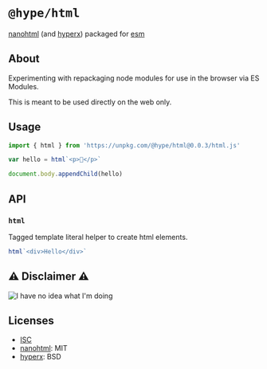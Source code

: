# `@hype/html`

[nanohtml][1] (and [hyperx][2]) packaged for [esm][3]

## About

Experimenting with repackaging node modules for use in the browser via ES Modules.

This is meant to be used directly on the web only.

## Usage

```js
import { html } from 'https://unpkg.com/@hype/html@0.0.3/html.js'

var hello = html`<p>👋</p>`

document.body.appendChild(hello)
```

## API

### `html`

Tagged template literal helper to create html elements.

```js
html`<div>Hello</div>`
```

## ⚠️ Disclaimer ⚠️

![I have no idea what I'm doing](http://thumbpress.com/wp-content/uploads/2013/05/I-Have-No-Idea-What-Im-Doing-1.jpg)

## Licenses

- [ISC](LICENSE.md)
- [nanohtml][1]: MIT
- [hyperx][2]: BSD

[1]: https://github.com/choojs/nanohtml/
[2]: https://github.com/choojs/hyperx/
[3]: https://hacks.mozilla.org/2018/03/es-modules-a-cartoon-deep-dive/
